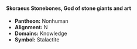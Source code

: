 #### Skoraeus Stonebones, God of stone giants and art
- **Pantheon:** Nonhuman
- **Alignment:** N
- **Domains:** Knowledge
- **Symbol:** Stalactite